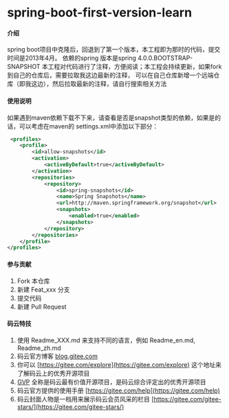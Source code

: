 # spring-boot-first-version-learn

#### 介绍
spring boot项目中克隆后，回退到了第一个版本，本工程即为那时的代码，提交时间是2013年4月。
依赖的spring 版本是spring 4.0.0.BOOTSTRAP-SNAPSHOT
本工程对代码进行了注释，方便阅读；本工程会持续更新，如果fork到自己的仓库后，需要拉取我这边最新的注释，
可以在自己仓库新增一个远端仓库（即我这边），然后拉取最新的注释，请自行搜索相关方法


#### 使用说明
如果遇到maven依赖下载不下来，请查看是否是snapshot类型的依赖，如果是的话，可以考虑在maven的
settings.xml中添加以下部分：
```xml
 <profiles>
    <profile>
        <id>allow-snapshots</id>
        <activation>
            <activeByDefault>true</activeByDefault>
        </activation>
        <repositories>
            <repository>
                <id>spring-snapshots</id>
                <name>Spring Snapshots</name>
                <url>http://maven.springframework.org/snapshot</url>
                <snapshots>
                    <enabled>true</enabled>
                </snapshots>
            </repository>
        </repositories>
    </profile>
</profiles>
```
 

#### 参与贡献

1.  Fork 本仓库
2.  新建 Feat_xxx 分支
3.  提交代码
4.  新建 Pull Request


#### 码云特技

1.  使用 Readme\_XXX.md 来支持不同的语言，例如 Readme\_en.md, Readme\_zh.md
2.  码云官方博客 [blog.gitee.com](https://blog.gitee.com)
3.  你可以 [https://gitee.com/explore](https://gitee.com/explore) 这个地址来了解码云上的优秀开源项目
4.  [GVP](https://gitee.com/gvp) 全称是码云最有价值开源项目，是码云综合评定出的优秀开源项目
5.  码云官方提供的使用手册 [https://gitee.com/help](https://gitee.com/help)
6.  码云封面人物是一档用来展示码云会员风采的栏目 [https://gitee.com/gitee-stars/](https://gitee.com/gitee-stars/)
